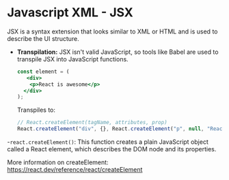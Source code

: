 # Javascript XML - JSX

JSX is a syntax extension that looks similar to XML or HTML and is used to describe the UI structure.

- **Transpilation:** JSX isn't valid JavaScript, so tools like Babel are used to transpile JSX into JavaScript functions.

  ```jsx
  const element = (
     <div>
      <p>React is awesome</p>
    </div>
  );
  ```

  Transpiles to:

  ```js
  // React.createElement(tagName, attributes, prop)
  React.createElement("div", {}, React.createElement("p", null, "React is awesome"));
  ```

 -`react.createElement()`: This function creates a plain JavaScript object called a React element, which describes the DOM node and its properties.

More information on createElement: <https://react.dev/reference/react/createElement>

